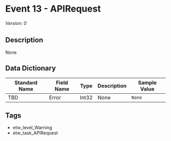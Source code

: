 # Event 13 - APIRequest
###### Version: 0

## Description
None

## Data Dictionary
|Standard Name|Field Name|Type|Description|Sample Value|
|---|---|---|---|---|
|TBD|Error|Int32|None|`None`|

## Tags
* etw_level_Warning
* etw_task_APIRequest